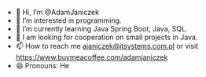- 👋 Hi, I’m @AdamJaniczek
- 👀 I’m interested in programming.
- 🌱 I’m currently learning Java Spring Boot, Java, SQL.
- 💞️ I am looking for cooperation on small projects in Java.
- 📫 How to reach me ajaniczek@itsystems.com.pl or visit https://www.buymeacoffee.com/adamjaniczek
- 😄 Pronouns: He

<!---
AdamJaniczek/AdamJaniczek is a ✨ special ✨ repository because its `README.md` (this file) appears on your GitHub profile.
You can click the Preview link to take a look at your changes.
--->

